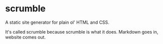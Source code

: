 # scrumble

A static site generator for plain ol' HTML and CSS.

It's called scrumble because scrumble is what it does. Markdown goes in,
website comes out.
